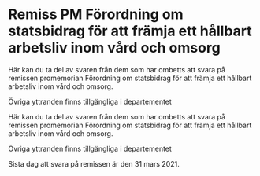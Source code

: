 # Remiss PM Förordning om statsbidrag för att främja ett hållbart arbetsliv inom vård och omsorg

Här kan du ta del av svaren från dem som har ombetts att svara på remissen promemorian Förordning om statsbidrag för att främja ett hållbart arbetsliv inom vård och omsorg.

Övriga yttranden finns tillgängliga i departementet

Här kan du ta del av svaren från dem som har ombetts att svara på remissen promemorian Förordning om statsbidrag för att främja ett hållbart arbetsliv inom vård och omsorg.

Övriga yttranden finns tillgängliga i departementet

Sista dag att svara på remissen är den 31 mars 2021.

